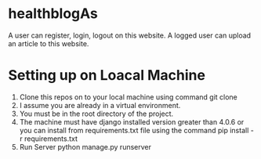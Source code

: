 # healthblogAs
A user can register, login, logout on this website. A logged user can upload an article to this website.

# Setting up on Loacal Machine
1. Clone this repos on to your local machine using command git clone <URL of GitHub repository>  
2. I assume you are already in a virtual environment.
3. You must be in the root directory of the project.
4. The machine must have django installed version greater than 4.0.6 or you can install from requirements.txt file using the command pip install -r requirements.txt
5. Run Server python manage.py runserver

